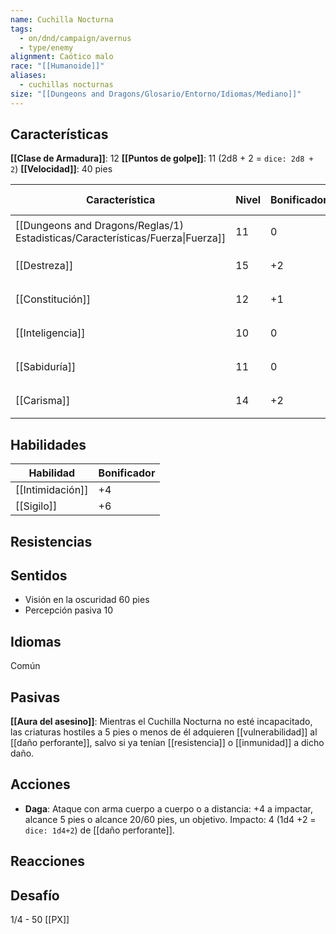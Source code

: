```yaml
---
name: Cuchilla Nocturna
tags:
  - on/dnd/campaign/avernus
  - type/enemy
alignment: Caótico malo
race: "[[Humanoide]]"
aliases:
  - cuchillas nocturnas
size: "[[Dungeons and Dragons/Glosario/Entorno/Idiomas/Mediano]]"
---
```

## Características

**[[Clase de Armadura]]**: 12
**[[Puntos de golpe]]**: 11 (2d8 + 2 = `dice: 2d8 + 2`)
**[[Velocidad]]**: 40 pies

| Característica                                                                 | Nivel | Bonificador | Lanzar dado      |
| ------------------------------------------------------------------------------ | ----- | ----------- | ---------------- |
| [[Dungeons and Dragons/Reglas/1) Estadisticas/Características/Fuerza\|Fuerza]] | 11    | 0           | `dice: 1d20 + 0` |
| [[Destreza]]                                                                   | 15    | +2          | `dice: 1d20 + 2` |
| [[Constitución]]                                                               | 12    | +1          | `dice: 1d20 + 1` |
| [[Inteligencia]]                                                               | 10    | 0           | `dice: 1d20 + 0` |
| [[Sabiduría]]                                                                  | 11    | 0           | `dice: 1d20 + 0` |
| [[Carisma]]                                                                    | 14    | +2          | `dice: 1d20 + 2` |

## Habilidades

| Habilidad        | Bonificador |
| ---------------- | ----------- |
| [[Intimidación]] | +4          |
| [[Sigilo]]                 | +6            |
## Resistencias

## Sentidos
- Visión en la oscuridad 60 pies
- Percepción pasiva 10

## Idiomas

Común
## Pasivas

**[[Aura del asesino]]**: Mientras el Cuchilla Nocturna no esté incapacitado, las criaturas hostiles a 5 pies o menos de él adquieren [[vulnerabilidad]] al [[daño perforante]], salvo si ya tenían [[resistencia]] o [[inmunidad]] a dicho daño.
## Acciones

- **Daga**: Ataque con arma cuerpo a cuerpo o a distancia: +4 a impactar, alcance 5 pies o alcance 20/60 pies, un objetivo. Impacto: 4 (1d4 +2 = `dice: 1d4+2`) de [[daño perforante]].

## Reacciones

## Desafío

1/4 - 50 [[PX]]
